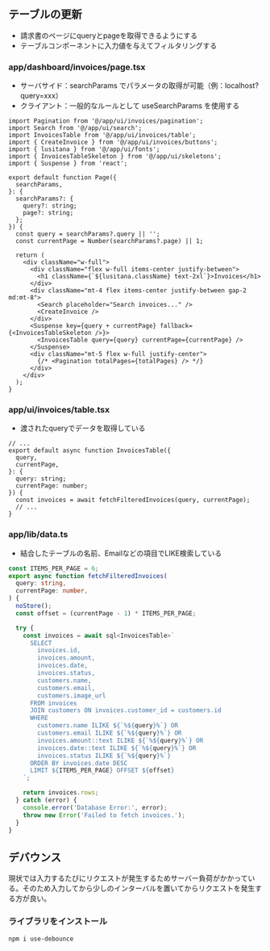 ## テーブルの更新

- 請求書のページにqueryとpageを取得できるようにする
- テーブルコンポーネントに入力値を与えてフィルタリングする

### app/dashboard/invoices/page.tsx

- サーバサイド：searchParams でパラメータの取得が可能（例：localhost?query=xxx）
- クライアント：一般的なルールとして useSearchParams を使用する

```tsx
import Pagination from '@/app/ui/invoices/pagination';
import Search from '@/app/ui/search';
import InvoicesTable from '@/app/ui/invoices/table';
import { CreateInvoice } from '@/app/ui/invoices/buttons';
import { lusitana } from '@/app/ui/fonts';
import { InvoicesTableSkeleton } from '@/app/ui/skeletons';
import { Suspense } from 'react';

export default function Page({
  searchParams,
}: {
  searchParams?: {
    query?: string;
    page?: string;
  };
}) {
  const query = searchParams?.query || '';
  const currentPage = Number(searchParams?.page) || 1;

  return (
    <div className="w-full">
      <div className="flex w-full items-center justify-between">
        <h1 className={`${lusitana.className} text-2xl`}>Invoices</h1>
      </div>
      <div className="mt-4 flex items-center justify-between gap-2 md:mt-8">
        <Search placeholder="Search invoices..." />
        <CreateInvoice />
      </div>
      <Suspense key={query + currentPage} fallback={<InvoicesTableSkeleton />}>
        <InvoicesTable query={query} currentPage={currentPage} />
      </Suspense>
      <div className="mt-5 flex w-full justify-center">
        {/* <Pagination totalPages={totalPages} /> */}
      </div>
    </div>
  );
}
```

### app/ui/invoices/table.tsx

- 渡されたqueryでデータを取得している

```tsx
// ...
export default async function InvoicesTable({
  query,
  currentPage,
}: {
  query: string;
  currentPage: number;
}) {
  const invoices = await fetchFilteredInvoices(query, currentPage);
  // ...
}
```

### app/lib/data.ts

- 結合したテーブルの名前、Emailなどの項目でLIKE検索している

```ts
const ITEMS_PER_PAGE = 6;
export async function fetchFilteredInvoices(
  query: string,
  currentPage: number,
) {
  noStore();
  const offset = (currentPage - 1) * ITEMS_PER_PAGE;

  try {
    const invoices = await sql<InvoicesTable>`
      SELECT
        invoices.id,
        invoices.amount,
        invoices.date,
        invoices.status,
        customers.name,
        customers.email,
        customers.image_url
      FROM invoices
      JOIN customers ON invoices.customer_id = customers.id
      WHERE
        customers.name ILIKE ${`%${query}%`} OR
        customers.email ILIKE ${`%${query}%`} OR
        invoices.amount::text ILIKE ${`%${query}%`} OR
        invoices.date::text ILIKE ${`%${query}%`} OR
        invoices.status ILIKE ${`%${query}%`}
      ORDER BY invoices.date DESC
      LIMIT ${ITEMS_PER_PAGE} OFFSET ${offset}
    `;

    return invoices.rows;
  } catch (error) {
    console.error('Database Error:', error);
    throw new Error('Failed to fetch invoices.');
  }
}
```
## デバウンス

現状では入力するたびにリクエストが発生するためサーバー負荷がかかっている。そのため入力してから少しのインターバルを置いてからリクエストを発生する方が良い。

### ライブラリをインストール

```bash
npm i use-debounce
```

